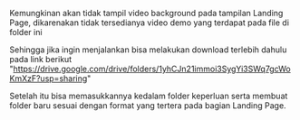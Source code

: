 Kemungkinan akan tidak tampil video background pada tampilan Landing Page, dikarenakan tidak tersedianya video demo yang terdapat pada file di folder ini

Sehingga jika ingin menjalankan bisa melakukan download terlebih dahulu pada link berikut "https://drive.google.com/drive/folders/1yhCJn21immoi3SygYi3SWq7gcWoKmXzF?usp=sharing"

Setelah itu bisa memasukkannya kedalam folder keperluan serta membuat folder baru sesuai dengan format yang tertera pada bagian Landing Page.
